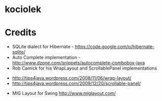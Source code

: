 kociolek
========


Credits
====
 * SQLite dialect for Hibernate - https://code.google.com/p/hibernate-sqlite/
 * Auto Complete implementation - http://www.dzone.com/snippets/autocomplete-combobox-java
 * Rob Camick for his WrapLayout and ScrollablePanel implementations
  - http://tips4java.wordpress.com/2008/11/06/wrap-layout/
  - http://tips4java.wordpress.com/2009/12/20/scrollable-panel/
 * MIG Layout for Swing http://www.miglayout.com/

